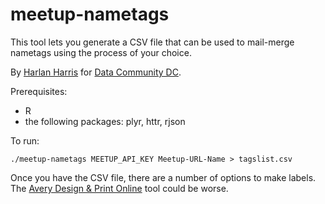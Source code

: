 meetup-nametags
===============

This tool lets you generate a CSV file that can be used to mail-merge
nametags using the process of your choice.

By [Harlan Harris](https://github.com/HarlanH) for 
[Data Community DC](http://datacommunitydc.org).

Prerequisites:

* R
* the following packages: plyr, httr, rjson

To run:

`./meetup-nametags MEETUP_API_KEY Meetup-URL-Name > tagslist.csv`

Once you have the CSV file, there are a number of options to make labels. 
The [Avery Design & Print Online](http://www.avery.com/avery/en_us/Templates-%26-Software/Software/Avery-Design--Print-Online.htm?int_id=templatesandsoftware-adpo) tool could be worse.
